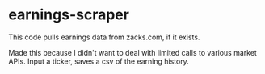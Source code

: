 # earnings-scraper
This code pulls earnings data from zacks.com, if it exists.

Made this because I didn't want to deal with limited calls to various market APIs.
Input a ticker, saves a csv of the earning history.
